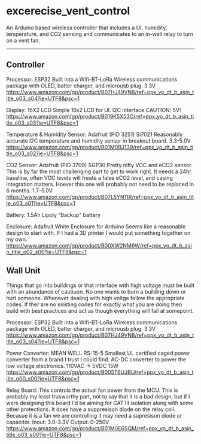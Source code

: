 # excerecise_vent_control
An Arduino based wireless controller that includes a UI, humidity, temperature, and CO2 sensing and communicates to an in-wall relay to turn on a vent fan.

---
## Controller
Processor: ESP32
Built into a Wifi-BT-LoRa Wireless communications package with OLED, batter charger, and microusb plug.
3.3V
https://www.amazon.com/gp/product/B07HJ49VN8/ref=ppx_yo_dt_b_asin_title_o03_s04?ie=UTF8&psc=1

Display: 16X2 LCD
Simple 16x2 LCD for UI. I2C interface 
CAUTION: 5V! 
https://www.amazon.com/gp/product/B019K5X53O/ref=ppx_yo_dt_b_asin_title_o03_s03?ie=UTF8&psc=1

Temperature & Humidity Sensor: Adafruit (PID 3251) Si7021
Reasonably accurate I2C temperature and humidity sensor in breakout board.
3.3-5.0V
https://www.amazon.com/gp/product/B01M0BJ139/ref=ppx_yo_dt_b_asin_title_o03_s02?ie=UTF8&psc=1

CO2 Sensor: Adafruit (PID 3709) SGP30
Pretty nifty VOC and eCO2 sensor. This is by far the most challenging part to get to work right. It needs a 24hr baseline, often VOC levels will freate a false eCO2 level, and casing integration matters. Hoever this one will probably not need to be replaced in 6 months. 
1.7-5.0V
https://www.amazon.com/gp/product/B07L5YN11R/ref=ppx_yo_dt_b_asin_title_o03_s01?ie=UTF8&psc=1

Battery: 1.5Ah Lipoly
"Backup" battery

Enclosure: Adafruit White Enclosure for Arduino 
Seems like a reasonable design to start with. If I had a 3D printer I would put something together on my own.
https://www.amazon.com/gp/product/B00XW2NM6W/ref=ppx_yo_dt_b_asin_title_o02_s00?ie=UTF8&psc=1

## Wall Unit
Things that go into buildings or that interface with high voltage must be built with an abundance of cautiuon. No one wants to burn a building down or hurt someone. Whenever dealing with high voltge follow the appropriate codes. If ther are no existing codes for exactly what you are doing then build with best practices and act as though everything will fail at somepoint.

Processor: ESP32
Built into a Wifi-BT-LoRa Wireless communications package with OLED, batter charger, and microusb plug.
3.3V
https://www.amazon.com/gp/product/B07HJ49VN8/ref=ppx_yo_dt_b_asin_title_o03_s04?ie=UTF8&psc=1

Power Converter: MEAN WELL RS-15-5 
Smallest UL certified caged power converter from a brand I trust I could find. AC-DC converter to power the low voltage electronics.
110VAC -> 5VDC 15W
https://www.amazon.com/gp/product/B005T6UJBU/ref=ppx_yo_dt_b_asin_title_o00_s00?ie=UTF8&psc=1

Relay Board: 
This controls the actual fan power from the MCU. This is probably my least trusworthy part, not to say that it is a bad design, but if I were designing this board I'd be aiming for CAT III isolation along with some other protections. It does have a suppresison diode on the relay coil. Becasue it is a fan we are controlling it may need a supresison diode or capacitor.
Inout: 3.0-3.3V Output: 0-250V
https://www.amazon.com/gp/product/B01M0E6SQM/ref=ppx_yo_dt_b_asin_title_o03_s00?ie=UTF8&psc=1
